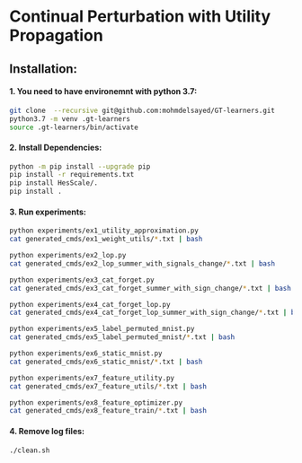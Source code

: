 # Continual Perturbation with Utility Propagation

## Installation:
#### 1. You need to have environemnt with python 3.7:
``` sh
git clone  --recursive git@github.com:mohmdelsayed/GT-learners.git
python3.7 -m venv .gt-learners
source .gt-learners/bin/activate
```
#### 2. Install Dependencies:
```sh
python -m pip install --upgrade pip
pip install -r requirements.txt 
pip install HesScale/.
pip install .
```

#### 3. Run experiments:
```sh
python experiments/ex1_utility_approximation.py
cat generated_cmds/ex1_weight_utils/*.txt | bash

python experiments/ex2_lop.py
cat generated_cmds/ex2_lop_summer_with_signals_change/*.txt | bash

python experiments/ex3_cat_forget.py
cat generated_cmds/ex3_cat_forget_summer_with_sign_change/*.txt | bash

python experiments/ex4_cat_forget_lop.py
cat generated_cmds/ex4_cat_forget_lop_summer_with_sign_change/*.txt | bash

python experiments/ex5_label_permuted_mnist.py
cat generated_cmds/ex5_label_permuted_mnist/*.txt | bash

python experiments/ex6_static_mnist.py
cat generated_cmds/ex6_static_mnist/*.txt | bash

python experiments/ex7_feature_utility.py
cat generated_cmds/ex7_feature_utils/*.txt | bash

python experiments/ex8_feature_optimizer.py
cat generated_cmds/ex8_feature_train/*.txt | bash
```

#### 4. Remove log files:
```sh
./clean.sh
```